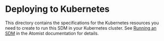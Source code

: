 # Deploying to Kubernetes

This directory contains the specifications for the Kubernetes
resources you need to create to run this SDM in your Kubernetes
cluster.  See [Running an SDM][run] in the Atomist documentation for
details.

[run]: https://docs.atomist.com/developer/sdm/
